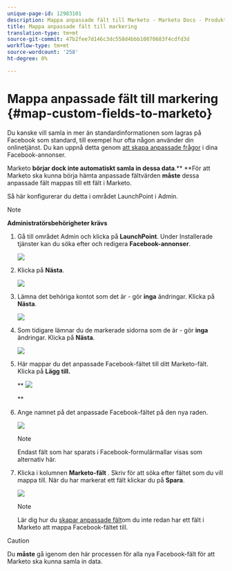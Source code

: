 ```yaml
---
unique-page-id: 12983101
description: Mappa anpassade fält till Marketo - Marketo Docs - Produktdokumentation
title: Mappa anpassade fält till markering
translation-type: tm+mt
source-git-commit: 47b2fee7d146c3dc558d4bbb10070683f4cdfd3d
workflow-type: tm+mt
source-wordcount: '258'
ht-degree: 0%

---
```



# Mappa anpassade fält till markering {#map-custom-fields-to-marketo}

Du kanske vill samla in mer än standardinformationen som lagras på Facebook som standard, till exempel hur ofta någon använder din onlinetjänst. Du kan uppnå detta genom [att skapa anpassade frågor](https://www.facebook.com/business/help/774623835981457?helpref=uf_permalink) i dina Facebook-annonser.

Marketo **börjar dock inte automatiskt samla in dessa data**.** **För att Marketo ska kunna börja hämta anpassade fältvärden **måste** dessa anpassade fält mappas till ett fält i Marketo.

Så här konfigurerar du detta i området LaunchPoint i Admin.

>[!NOTE]
>
>**Administratörsbehörigheter krävs**

1. Gå till området Admin och klicka på **LaunchPoint**. Under Installerade tjänster kan du söka efter och redigera **Facebook-annonser**.

   ![](assets/image2017-10-24-9-3a32-3a16.png)

1. Klicka på **Nästa**.

   ![](assets/image2017-10-24-14-3a55-3a13.png)

1. Lämna det behöriga kontot som det är - gör **inga** ändringar. Klicka på **Nästa**.

   ![](assets/image2017-10-24-14-3a56-3a48.png)

1. Som tidigare lämnar du de markerade sidorna som de är - gör **inga** ändringar. Klicka på **Nästa**.

   ![](assets/image2017-10-24-15-3a0-3a54.png)

1. Här mappar du det anpassade Facebook-fältet till ditt Marketo-fält. Klicka på **Lägg till.**

   ** ![](assets/image2017-10-24-9-3a33-3a49.png)

   **

1. Ange namnet på det anpassade Facebook-fältet på den nya raden.

   ![](assets/image2017-10-24-9-3a37-3a3.png)

   >[!NOTE]
   >
   >Endast fält som har sparats i Facebook-formulärmallar visas som alternativ här.

1. Klicka i kolumnen **Marketo-fält** . Skriv för att söka efter fältet som du vill mappa till. När du har markerat ett fält klickar du på **Spara**.

   ![](assets/image2017-10-24-11-3a16-3a42.png)

   >[!NOTE]
   >
   >Lär dig hur du [skapar anpassade fält](../../../../product-docs/administration/field-management/create-a-custom-field-in-marketo.md)om du inte redan har ett fält i Marketo att mappa Facebook-fältet till.

>[!CAUTION]
>
>Du **måste** gå igenom den här processen för alla nya Facebook-fält för att Marketo ska kunna samla in data.


